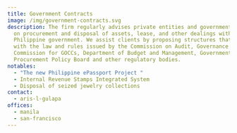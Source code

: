 ```yaml
---
title: Government Contracts
image: /img/government-contracts.svg
description: The firm regularly advises private entities and government agencies
  on procurement and disposal of assets, lease, and other dealings with the
  Philippine government. We assist clients by proposing structures that comply
  with the law and rules issued by the Commission on Audit, Governance
  Commission for GOCCs, Department of Budget and Management, Government
  Procurement Policy Board and other regulatory bodies.
notables:
  - "The new Philippine ePassport Project "
  - Internal Revenue Stamps Integrated System
  - Disposal of seized jewelry collections
contact:
  - aris-l-gulapa
offices:
  - manila
  - san-francisco
---
```

